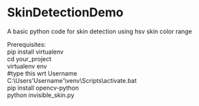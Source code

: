 # SkinDetectionDemo
A basic python code for skin detection using hsv skin color range

Prerequisites: <br/>
pip install virtualenv <br/>
cd your_project <br/>
virtualenv env <br/>
#type this wrt Username <br/>
C:\Users\'Username'\venv\Scripts\activate.bat <br/>
pip install opencv-python <br/>
python invisible_skin.py <br/>
